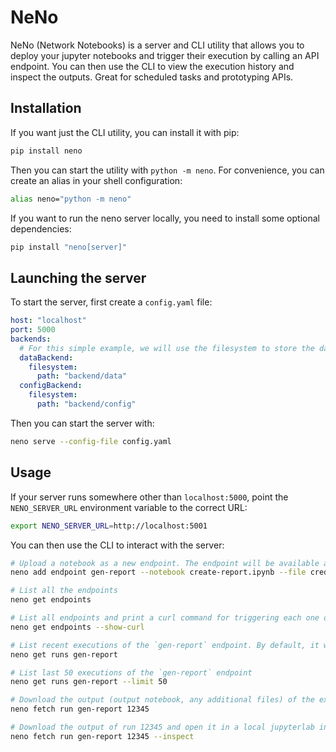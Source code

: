 # NeNo

NeNo (Network Notebooks) is a server and CLI utility that allows you to deploy your jupyter notebooks and trigger their execution
by calling an API endpoint.
You can then use the CLI to view the execution history and inspect the outputs.
Great for scheduled tasks and prototyping APIs.

## Installation

If you want just the CLI utility, you can install it with pip:

```bash
pip install neno
```

Then you can start the utility with `python -m neno`. For convenience, you can create an alias in your shell configuration:

```bash
alias neno="python -m neno"
```

If you want to run the neno server locally, you need to install some optional dependencies:

```bash
pip install "neno[server]"
```

## Launching the server

To start the server, first create a `config.yaml` file:

```yaml
host: "localhost"
port: 5000
backends:
  # For this simple example, we will use the filesystem to store the data and configuration
  dataBackend:
    filesystem:
      path: "backend/data"
  configBackend:
    filesystem:
      path: "backend/config"
```

Then you can start the server with:

```bash
neno serve --config-file config.yaml
```

## Usage

If your server runs somewhere other than `localhost:5000`, point the `NENO_SERVER_URL` environment variable to the correct URL:

```bash
export NENO_SERVER_URL=http://localhost:5001
```

You can then use the CLI to interact with the server:

```bash
# Upload a notebook as a new endpoint. The endpoint will be available at $NENO_SERVER_URL/api/gen-report. We can also use the `--file` option as many times as we want to upload additional files that the notebook needs.
neno add endpoint gen-report --notebook create-report.ipynb --file credentials.json --keep-runs=always

# List all the endpoints
neno get endpoints

# List all endpoints and print a curl command for triggering each one of them
neno get endpoints --show-curl

# List recent executions of the `gen-report` endpoint. By default, it will show the last 10 executions.
neno get runs gen-report

# List last 50 executions of the `gen-report` endpoint
neno get runs gen-report --limit 50

# Download the output (output notebook, any additional files) of the execution of `gen-report` with ID 12345
neno fetch run gen-report 12345

# Download the output of run 12345 and open it in a local jupyterlab instance (jupyterlab must be installed: `pip install jupyterlab`)
neno fetch run gen-report 12345 --inspect
```

